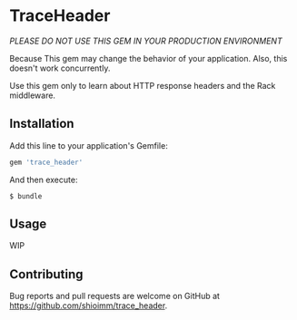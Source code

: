 # TraceHeader

*PLEASE DO NOT USE THIS GEM IN YOUR PRODUCTION ENVIRONMENT*

Because This gem may change the behavior of your application.
Also, this doesn't work concurrently.

Use this gem only to learn about HTTP response headers and the Rack middleware.

## Installation

Add this line to your application's Gemfile:

```ruby
gem 'trace_header'
```

And then execute:

    $ bundle

## Usage

WIP

## Contributing

Bug reports and pull requests are welcome on GitHub at https://github.com/shioimm/trace_header.
